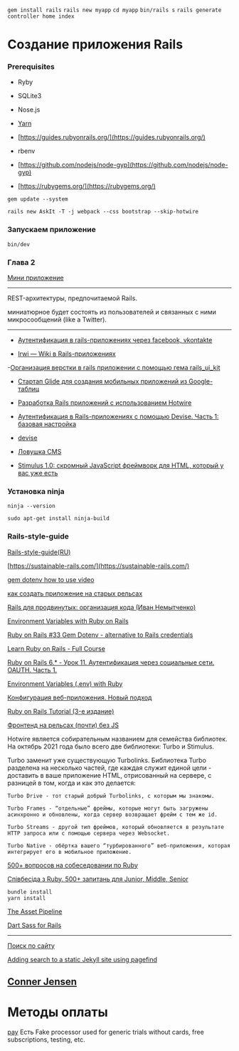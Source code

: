`gem install rails`
`rails new myapp`
`cd myapp`
`bin/rails s`
`rails generate controller home index`

# Создание приложения Rails

### Prerequisites
- Ryby
- SQLite3
- Nose.js
- [Yarn](https://classic.yarnpkg.com/lang/en/docs/install/#debian-stable)

- [https://guides.rubyonrails.org/](https://guides.rubyonrails.org/)

- rbenv
- [https://github.com/nodejs/node-gyp](https://github.com/nodejs/node-gyp)
- [https://rubygems.org/](https://rubygems.org/)

```
gem update --system
```
```
rails new AskIt -T -j webpack --css bootstrap --skip-hotwire
```
### Запускаем приложение

```
bin/dev
```
### Глава 2
[Мини приложение](https://www.softcover.io/read/db8803f7/ruby_on_rails_tutorial_3rd_edition_russian/toy_app)

---

REST-архитектуры, предпочитаемой Rails.

миниатюрное будет состоять из пользователей и связанных с ними микросообщений (like a Twitter).



---

- [Аутентификация в rails-приложениях через facebook, vkontakte](https://habr.com/ru/articles/142128/)

- [Irwi — Wiki в Rails-приложениях](https://habr.com/ru/articles/68235/)

-[Организация верстки в rails приложении с помощью гема rails_ui_kit](https://habr.com/ru/articles/254463/)

- [Стартап Glide для создания мобильных приложений из Google-таблиц](https://habr.com/ru/companies/vdsina/articles/520238/)

- [Разработка Rails приложений с использованием Hotwire](https://habr.com/ru/articles/681266/)

- [Аутентификация в Rails-приложениях с помощью Devise. Часть 1: базовая настройка](https://habr.com/ru/articles/208056/)
- [devise](https://github.com/heartcombo/devise)

- [Ловушка CMS](https://habr.com/ru/articles/229099/)

- [Stimulus 1.0: скромный JavaScript фреймворк для HTML, который у вас уже есть](https://habr.com/ru/articles/346132/)

### Установка ninja

`ninja --version`

`sudo apt-get install ninja-build`

### Rails-style-guide

[Rails-style-guide(RU)](https://github.com/arbox/rails-style-guide/blob/master/README-ruRU.md)

[https://sustainable-rails.com/](https://sustainable-rails.com/)

[gem dotenv how to use video](https://www.youtube.com/watch?v=JvhIoQjezRs)

[как создать приложение на старых рельсах](https://www.youtube.com/watch?v=1hoLN25sfJk)


[Rails для продвинутых: организация кода (Иван Немытченко)](https://www.youtube.com/watch?v=Ae19vpQ14jw)

[Environment Variables with Ruby on Rails](https://www.youtube.com/watch?v=O-aDLsuNTRY&t=440s)

[Ruby on Rails #33 Gem Dotenv - alternative to Rails credentials](https://www.youtube.com/watch?v=AFdd3VdKA8o&t=381s)

[Learn Ruby on Rails - Full Course](https://www.youtube.com/watch?v=fmyvWz5TUWg&t=262s)

[Ruby on Rails 6.* - Урок 11. Аутентификация через социальные сети. OAUTH. Часть 1.](https://www.youtube.com/watch?v=YvGxAt9OVeE)

[Environment Variables (.env) with Ruby](https://www.youtube.com/watch?v=KRzt_vTZaLQ)

[Конфигурация веб-приложения. Новый подход](https://www.youtube.com/watch?v=lUo5z1HhwcY)

[Ruby on Rails Tutorial (3-е издание)](https://www.softcover.io/read/db8803f7/ruby_on_rails_tutorial_3rd_edition_russian/beginning)

[Фронтенд на рельсах (почти) без JS](https://habr.com/ru/articles/590381/)

Hotwire является собирательным названием для семейства библиотек.
На октябрь 2021 года было всего две библиотеки: Turbo и Stimulus.

Turbo заменит уже существующую Turbolinks.
Библиотека Turbo разделена на несколько частей, где каждая служит единой цели - доставить в ваше приложение HTML, отрисованный на сервере, с разницей в том, когда и как это делается:

    Turbo Drive - тот старый добрый Turbolinks, с которым мы знакомы. 

    Turbo Frames - “отдельные” фреймы, которые могут быть загружены асинхронно и обновлены, когда сервер возвращает фрейм с тем же id. 

    Turbo Streams - другой тип фреймов, который обновляется в результате HTTP запроса или с помощью сервера через Websocket. 

    Turbo Native - обёртка вашего “турбированного” веб-приложения, которая интегрирует его в мобильное приложение.


[500+ вопросов на собеседовании по Ruby](https://itvdn.com/ru/blog/article/ruby-500-questions)

[Співбесіда з Ruby. 500+ запитань для Junior, Middle, Senior](https://dou.ua/lenta/articles/interview-questions-ruby-developer/)

```
bundle install
yarn install
```

[The Asset Pipeline](https://guides.rubyonrails.org/asset_pipeline.html)

[Dart Sass for Rails](https://github.com/rails/dartsass-rails)

---

[Поиск по сайту](https://pagefind.app/)

[Adding search to a static Jekyll site using pagefind ](https://jay.gooby.org/2023/07/04/adding-search-to-a-static-site-using-pagefind)

[Conner Jensen](https://www.youtube.com/@connerjensen8170/videos)
---

# Методы оплаты 

[pay](https://github.com/pay-rails/pay) Есть Fake processor used for generic trials without cards, free subscriptions, testing, etc.